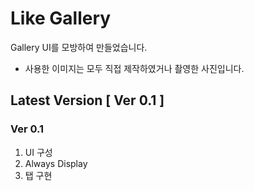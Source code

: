 # Like Gallery

Gallery UI를 모방하여 만들었습니다.  
* 사용한 이미지는 모두 직접 제작하였거나 촬영한 사진입니다.  

## Latest Version [ Ver 0.1 ]  

### Ver 0.1
1. UI 구성
2. Always Display
3. 탭 구현
